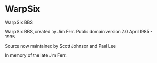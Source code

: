# WarpSix
Warp Six BBS

Warp Six BBS, created by Jim Ferr.
Public domain version 2.0
April 1985 - 1995

Source now maintained by Scott Johnson and Paul Lee

In memory of the late Jim Ferr.
